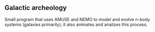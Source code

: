 ## Galactic archeology
Small program that uses AMUSE and NEMO to model and evolve n-body systems (galaxies primarily); it also animates and analizes this process.